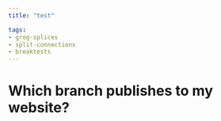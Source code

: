 ```yaml
---
title: "test"

tags:
- grog-splices
- split-connections
- breaktests
---
```


# Which branch publishes to my website?
